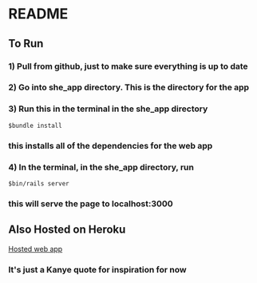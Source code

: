 # README

## To Run
### 1) Pull from github, just to make sure everything is up to date
### 2) Go into she_app directory. This is the directory for the app
### 3) Run this in the terminal in the she_app directory
```
$bundle install
```
### this installs all of the dependencies for the web app
### 4) In the terminal, in the she_app directory, run
```
$bin/rails server
```
### this will serve the page to localhost:3000

## Also Hosted on Heroku
[Hosted web app](https://agile-basin-87130.herokuapp.com/)
### It's just a Kanye quote for inspiration for now
